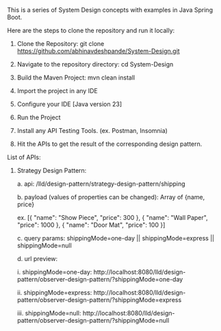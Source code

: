 This is a series of System Design concepts with examples in Java Spring Boot.

Here are the steps to clone the repository and run it locally:
1. Clone the Repository:
   git clone https://github.com/abhinavdeshpande/System-Design.git

2. Navigate to the repository directory:
   cd System-Design

3. Build the Maven Project:
   mvn clean install

4. Import the project in any IDE

5. Configure your IDE [Java version 23]

6. Run the Project

7. Install any API Testing Tools. (ex. Postman, Insomnia)

8. Hit the APIs to get the result of the corresponding design pattern.

List of APIs:

1. Strategy Design Pattern:

   a. api: /lld/design-pattern/strategy-design-pattern/shipping
   
   b. payload (values of properties can be changed): Array of {name, price}

   ex. [{ "name": "Show Piece", "price": 300 }, { "name": "Wall Paper", "price": 1000	},	{ "name": "Door Mat", "price": 100 }]
   
   c. query params: shippingMode=one-day || shippingMode=express || shippingMode=null
   
   d. url preview:

   	i. shippingMode=one-day: 
         http://localhost:8080/lld/design-pattern/observer-design-pattern/?shippingMode=one-day
   
      ii. shippingMode=express: 
          http://localhost:8080/lld/design-pattern/observer-design-pattern/?shippingMode=express
   
      iii. shippingMode=null: 
           http://localhost:8080/lld/design-pattern/observer-design-pattern/?shippingMode=null
